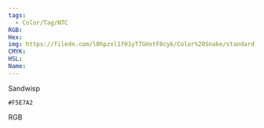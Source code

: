 ```yaml
---
tags:
  - Color/Tag/NTC
RGB:
Hex:
img: https://filedn.com/l0hpzxl1f01yT7GHxtF8cyk/Color%20Snake/standard_csv_to_svg//F5E7A2.svg
CMYK:
HSL:
Name:
---
```

Sandwisp
```palette
#F5E7A2
```
RGB
